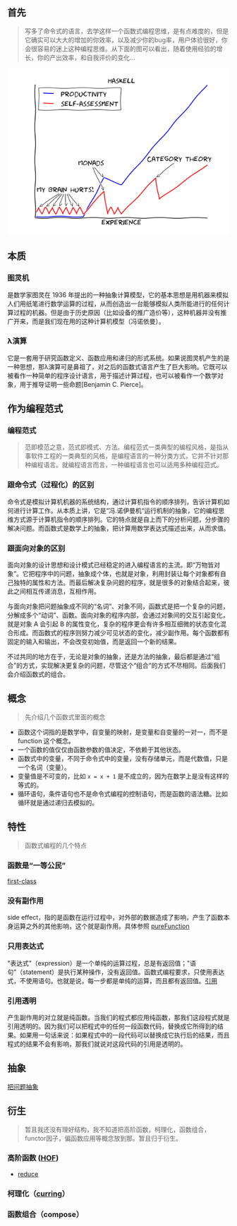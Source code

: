 ## 首先
> 写多了命令式的语言，去学这样一个函数式编程思维，是有点难度的，但是它确实可以大大的增加的你效率，以及减少你的bug率，用户体验很好，你会很容易的迷上这种编程思维。从下面的图可以看出，随着使用经验的增长，你的产出效率，和自我评价的变化...

![image](../image/fb_hurts.png)


 ## 本质
 ### 图灵机
是数学家图灵在 1936 年提出的一种抽象计算模型，它的基本思想是用机器来模拟人们用纸笔进行数学运算的过程，从而创造出一台能够模拟人类所能进行的任何计算过程的机器。但是由于历史原因（比如设备的推广造价等），这种机器并没有推广开来，而是我们现在用的这种计算机模型（冯诺依曼）。

### λ演算
它是一套用于研究函数定义、函数应用和递归的形式系统。如果说图灵机产生的是一种思想，那λ演算可是鼻祖了，对之后的函数式语言产生了巨大影响。它既可以被看作一种简单的程序设计语言，用于描述计算过程，也可以被看作一个数学对象，用于推导证明一些命题[Benjamin C. Pierce]。

## 作为编程范式


### 编程范式
> 范即模范之意，范式即模式、方法。编程范式一类典型的编程风格，是指从事软件工程的一类典型的风格，是编程语言的一种分类方式，它并不针对那种编程语言。就编程语言而言，一种编程语言也可以适用多种编程范式。

### 跟命令式（过程化）的区别
命令式是模拟计算机机器的系统结构，通过计算机指令的顺序排列，告诉计算机如何进行计算工作。从本质上讲，它是“冯.诺伊曼机“运行机制的抽象，它的编程思维方式源于计算机指令的顺序排列。它的特点就是自上而下的分析问题，分步骤的解决问题。而函数式是数学上的抽象，把计算用数学表达式描述出来，从而求值。

### 跟面向对象的区别
面向对象的设计思想和设计模式已经稳定的进入编程语言的主流。即“万物皆对象”。它把程序中的问题，抽象成个体，也就是对象，利用封装让每个对象都有自己独特的属性和方法。而最后解决复杂问题的程序，就是很多的对象结合起来，彼此之间相互传递消息，互相作用。

与面向对象把问题抽象成不同的“名词”、对象不同，函数式是把一个复杂的问题，分解成多个“动词”、函数。面向对象的程序内部，会通过对象间的交互引起变化，就是对象 A 会引起 B 的属性变化，复杂的程序更会有许多相互细微的状态变化混合形成。而函数式的程序则努力减少可见状态的变化，减少副作用。每个函数都有固定的输入和输出，不会改变初始值，而是返回一个新的结果。

不过共同的地方在于，无论是对象的抽象，还是方法的抽象，最后都是通过“组合”的方式，实现解决更复杂的问题，尽管这个“组合”的方式不尽相同。后面我们会介绍函数式的组合。


## 概念
> 先介绍几个函数式里面的概念

- 函数这个词指的是数学中，自变量的映射，是变量和自变量的一对一，而不是 function 这个概念。
- 一个函数的值仅仅由函数参数的值决定，不依赖于其他状态。
- 函数式中的变量，不同于命令式中的变量，没有存储单元，而是代数值，只是一个名词（变量）。
- 变量值是不可变的，比如 ```x = x + 1``` 是不成立的，因为在数学上是没有这样的等式的。
- 循环语句，条件语句也不是命令式编程的控制语句，而是函数的语法糖。比如循环就是通过递归去模拟的。

## 特性
> 函数式编程的几个特点

### 函数是“一等公民”
[first-class](https://github.com/sunyongjian/FP-Code/blob/master/src/feature/firstClass.md)

### 没有副作用
side effect，指的是函数在运行过程中，对外部的数据造成了影响，产生了函数本身运算之外的其他影响，这个就是副作用。具体参照
[pureFunction](https://github.com/sunyongjian/FP-Code/blob/master/src/feature/pureFunction.js)

### 只用表达式
"表达式"（expression）是一个单纯的运算过程，总是有返回值；"语句"（statement）是执行某种操作，没有返回值。函数式编程要求，只使用表达式，不使用语句。也就是说，每一步都是单纯的运算，而且都有返回值。[引用](http://www.ruanyifeng.com/blog/2012/04/functional_programming.html)

### 引用透明
产生副作用的对立就是纯函数。当我们的程式都应用纯函数，那我们这段程式就是引用透明的。因为我们可以把程式中的任何一段函数代码，替换成它所得到的结果。如果用一句话来说：如果程式中的一段代码可以替换成它执行后的结果，而且程式的结果不会有影响，那我们就说对这段代码的引用是透明的。

## 抽象
[把问题抽象](https://github.com/sunyongjian/FP-Code/tree/master/src/introduction)

## 衍生
> 暂且我还没有理好结构，我不知道把高阶函数，柯理化，函数组合，functor因子，偏函数应用等概念放到那。暂且归于衍生。
### 高阶函数 ([HOF](https://github.com/sunyongjian/FP-Code/tree/master/src/highOrderFunction))
- [reduce](https://github.com/sunyongjian/FP-Code/blob/master/src/highOrderFunction/reduce.js)

### 柯理化（[curring](https://github.com/sunyongjian/FP-Code/tree/master/src/curry)）

### 函数组合（compose）

